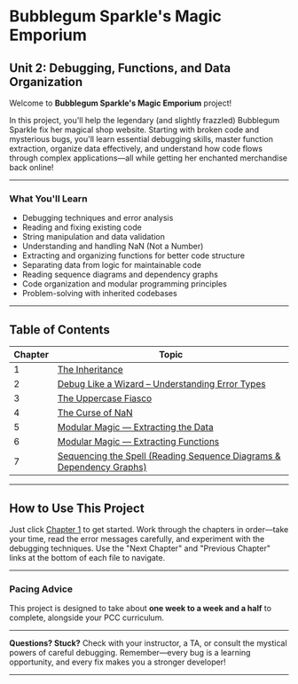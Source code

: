 # Bubblegum Sparkle's Magic Emporium

## Unit 2: Debugging, Functions, and Data Organization

Welcome to **Bubblegum Sparkle's Magic Emporium** project!

In this project, you'll help the legendary (and slightly frazzled) Bubblegum Sparkle fix her magical shop website. Starting with broken code and mysterious bugs, you'll learn essential debugging skills, master function extraction, organize data effectively, and understand how code flows through complex applications—all while getting her enchanted merchandise back online!

---

### **What You'll Learn**

- Debugging techniques and error analysis
- Reading and fixing existing code
- String manipulation and data validation
- Understanding and handling NaN (Not a Number)
- Extracting and organizing functions for better code structure
- Separating data from logic for maintainable code
- Reading sequence diagrams and dependency graphs
- Code organization and modular programming principles
- Problem-solving with inherited codebases

---

## **Table of Contents**

| Chapter | Topic                                                |
|---------|------------------------------------------------------|
| 1       | [The Inheritance](./chapters/magic-shop-chapter-1.md)                                  |
| 2       | [Debug Like a Wizard – Understanding Error Types](./chapters/magic-shop-chapter-2.md)  |
| 3       | [The Uppercase Fiasco](./chapters/magic-shop-chapter-3.md)                             |
| 4       | [The Curse of NaN](./chapters/magic-shop-chapter-4.md)                                 |
| 5       | [Modular Magic — Extracting the Data](./chapters/magic-shop-chapter-5.md)              |
| 6       | [Modular Magic — Extracting Functions](./chapters/magic-shop-chapter-6.md)             |
| 7       | [Sequencing the Spell (Reading Sequence Diagrams & Dependency Graphs)](./chapters/magic-shop-chapter-7.md) |

---

## **How to Use This Project**

Just click [Chapter 1](./chapters/magic-shop-chapter-1.md) to get started.
Work through the chapters in order—take your time, read the error messages carefully, and experiment with the debugging techniques.
Use the "Next Chapter" and "Previous Chapter" links at the bottom of each file to navigate.

---

### **Pacing Advice**

This project is designed to take about **one week to a week and a half** to complete, alongside your PCC curriculum.

---

**Questions? Stuck?**
Check with your instructor, a TA, or consult the mystical powers of careful debugging.
Remember—every bug is a learning opportunity, and every fix makes you a stronger developer!

---